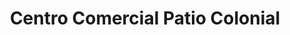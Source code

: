 ---
title: "Centro Comercial Patio Colonial"
url: /samara/centro-comercial-patio-colonial/
shop: Einkaufszentrum
---